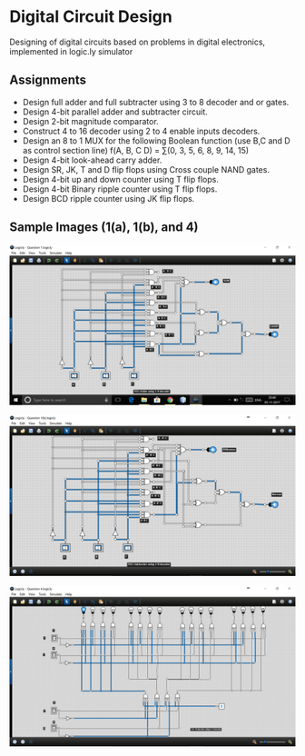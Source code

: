 # Digital Circuit Design
Designing of digital circuits based on problems in digital electronics, implemented in logic.ly simulator

## Assignments

- Design full adder and full subtracter using 3 to 8 decoder and or gates.
- Design 4-bit parallel adder and subtracter circuit.
- Design 2-bit magnitude comparator.
- Construct 4 to 16 decoder using 2 to 4 enable inputs decoders.
- Design an 8 to 1 MUX for the following Boolean function (use B,C and D as control section line) f(A, B, C D) = ∑(0, 3, 5, 6, 8, 9, 14, 15)
- Design 4-bit look-ahead carry adder.
- Design SR, JK, T and D flip flops using Cross couple NAND gates.
- Design 4-bit up and down counter using T flip flops.
- Design 4-bit Binary ripple counter using T flip flops.
- Design BCD ripple counter using JK flip flops.

## Sample Images (1(a), 1(b), and 4)

![](https://github.com/Jishanshaikh4/digital-circuit-design/blob/master/Sample%20Images/1(a).png)


![](https://github.com/Jishanshaikh4/digital-circuit-design/blob/master/Sample%20Images/1(b).png)


![](https://github.com/Jishanshaikh4/digital-circuit-design/blob/master/Sample%20Images/4.png)
